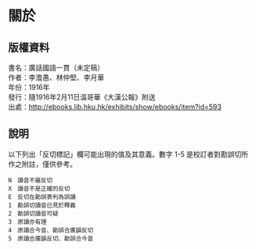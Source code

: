 關於
====

版權資料
--------

書名：廣話國語一貫（未定稿）<br>
作者：李澹愚、林仲堅、李月華<br>
年份：1916年<br>
發行：隨1916年2月11日温哥華《大漢公報》附送<br>
出處：http://ebooks.lib.hku.hk/exhibits/show/ebooks/item?id=593 <br>

說明
----

以下列出「反切標記」欄可能出現的值及其意義。數字 1-5 是校訂者對勘誤切所作之附註，僅供參考。

```
N　讀音不屬反切
X　讀音不是正確的反切
E　反切在勘誤表判為誤讀
1　勘誤切讀音已見於釋義
2　勘誤切讀音可疑
3　原讀亦有理
4　原讀合今音、勘誤合廣韻反切
5　原讀合廣韻反切、勘誤合今音
```
